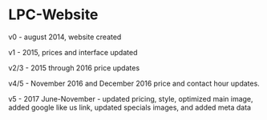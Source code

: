 # LPC-Website

v0 - august 2014, website created

v1 - 2015, prices and interface updated

v2/3 - 2015 through 2016 price updates

v4/5 - November 2016 and December 2016 price and contact hour updates.

v5 - 2017 June-November - updated pricing, style, optimized main image, added google like us link, updated specials images, and added meta data